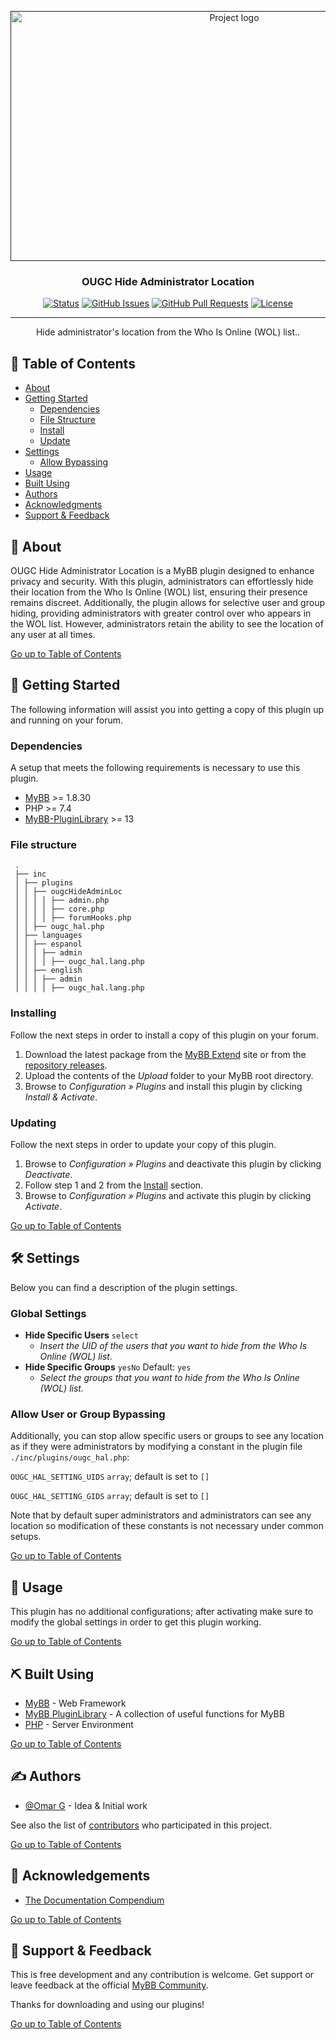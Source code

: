 <p align="center">
    <a href="" rel="noopener">
        <img width="700" height="400" src="https://github.com/OUGC-Network/OUGC-Hide-Administrator-Location/assets/1786584/dc45e56a-f17a-47b9-a68f-0e34358e35ee" alt="Project logo">
    </a>
</p>

<h3 align="center">OUGC Hide Administrator Location</h3>

<div align="center">

[![Status](https://img.shields.io/badge/status-active-success.svg)]()
[![GitHub Issues](https://img.shields.io/github/issues/OUGC-Network/OUGC-Hide-Administrator-Location.svg)](./issues)
[![GitHub Pull Requests](https://img.shields.io/github/issues-pr/OUGC-Network/OUGC-Hide-Administrator-Location.svg)](./pulls)
[![License](https://img.shields.io/badge/license-GPL-blue)](/LICENSE)

</div>

---

<p align="center"> Hide administrator's location from the Who Is Online (WOL) list..
    <br> 
</p>

## 📜 Table of Contents <a name = "table_of_contents"></a>

- [About](#about)
- [Getting Started](#getting_started)
	- [Dependencies](#dependencies)
	- [File Structure](#file_structure)
	- [Install](#install)
	- [Update](#update)
- [Settings](#settings)
	- [Allow Bypassing](#settings_bypass)
- [Usage](#usage)
- [Built Using](#built_using)
- [Authors](#authors)
- [Acknowledgments](#acknowledgement)
- [Support & Feedback](#support)

## 🚀 About <a name = "about"></a>

OUGC Hide Administrator Location is a MyBB plugin designed to enhance privacy and security. With this plugin, administrators can effortlessly hide their location from the Who Is Online (WOL) list, ensuring their presence remains discreet. Additionally, the plugin allows for selective user and group hiding, providing administrators with greater control over who appears in the WOL list. However, administrators retain the ability to see the location of any user at all times.

[Go up to Table of Contents](#table_of_contents)

## 📍 Getting Started <a name = "getting_started"></a>

The following information will assist you into getting a copy of this plugin up and running on your forum.

### Dependencies <a name = "dependencies"></a>

A setup that meets the following requirements is necessary to use this plugin.

- [MyBB](https://mybb.com/) >= 1.8.30
- PHP >= 7.4
- [MyBB-PluginLibrary](https://github.com/frostschutz/MyBB-PluginLibrary) >= 13

### File structure <a name = "file_structure"></a>

  ```
   .
   ├── inc
   │ ├── plugins
   │ │ ├── ougcHideAdminLoc
   │ │ │ │ ├── admin.php
   │ │ │ │ ├── core.php
   │ │ │ │ ├── forumHooks.php
   │ │ ├── ougc_hal.php
   │ ├── languages
   │ │ ├── espanol
   │ │ │ ├── admin
   │ │ │ │ ├── ougc_hal.lang.php
   │ │ ├── english
   │ │ │ ├── admin
   │ │ │ │ ├── ougc_hal.lang.php
   ```

### Installing <a name = "install"></a>

Follow the next steps in order to install a copy of this plugin on your forum.

1. Download the latest package from the [MyBB Extend](https://community.mybb.com/mods.php?action=view&pid=1361) site or from the [repository releases](https://github.com/OUGC-Network/OUGC-Hide-Administrator-Location/releases/latest).
2. Upload the contents of the _Upload_ folder to your MyBB root directory.
3. Browse to _Configuration » Plugins_ and install this plugin by clicking _Install & Activate_.

### Updating <a name = "update"></a>

Follow the next steps in order to update your copy of this plugin.

1. Browse to _Configuration » Plugins_ and deactivate this plugin by clicking _Deactivate_.
2. Follow step 1 and 2 from the [Install](#install) section.
3. Browse to _Configuration » Plugins_ and activate this plugin by clicking _Activate_.

[Go up to Table of Contents](#table_of_contents)

## 🛠 Settings <a name = "settings"></a>

Below you can find a description of the plugin settings.

### Global Settings

- **Hide Specific Users** `select`
	- _Insert the UID of the users that you want to hide from the Who Is Online (WOL) list._
- **Hide Specific Groups** `yesNo` Default: `yes`
	- _Select the groups that you want to hide from the Who Is Online (WOL) list._

### Allow User or Group Bypassing <a name = "settings_bypass"></a>

Additionally, you can stop allow specific users or groups to see any location as if they were administrators by modifying a constant in the plugin file `./inc/plugins/ougc_hal.php`:

`OUGC_HAL_SETTING_UIDS` `array`; default is set to `[]`

`OUGC_HAL_SETTING_GIDS` `array`; default is set to `[]`

Note that by default super administrators and administrators can see any location so modification of these constants is not necessary under common setups.

[Go up to Table of Contents](#table_of_contents)

## 📖 Usage <a name="usage"></a>

This plugin has no additional configurations; after activating make sure to modify the global settings in order to get this plugin working.

[Go up to Table of Contents](#table_of_contents)

## ⛏ Built Using <a name = "built_using"></a>

- [MyBB](https://mybb.com/) - Web Framework
- [MyBB PluginLibrary](https://github.com/frostschutz/MyBB-PluginLibrary) - A collection of useful functions for MyBB
- [PHP](https://www.php.net/) - Server Environment

[Go up to Table of Contents](#table_of_contents)

## ✍️ Authors <a name = "authors"></a>

- [@Omar G](https://github.com/Sama34) - Idea & Initial work

See also the list of [contributors](https://github.com/OUGC-Network/OUGC-Hide-Administrator-Location/contributors) who participated in this project.

[Go up to Table of Contents](#table_of_contents)

## 🎉 Acknowledgements <a name = "acknowledgement"></a>

- [The Documentation Compendium](https://github.com/kylelobo/The-Documentation-Compendium)

[Go up to Table of Contents](#table_of_contents)

## 🎈 Support & Feedback <a name="support"></a>

This is free development and any contribution is welcome. Get support or leave feedback at the official [MyBB Community](https://community.mybb.com/thread-227574.html).

Thanks for downloading and using our plugins!

[Go up to Table of Contents](#table_of_contents)
